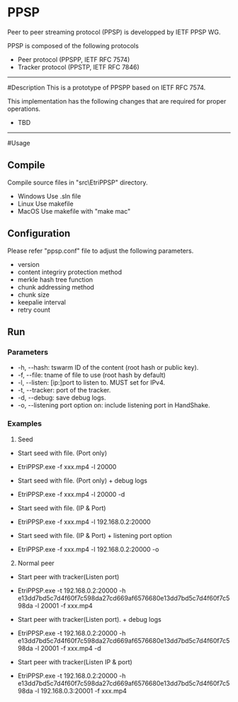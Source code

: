 # PPSP
Peer to peer streaming protocol (PPSP) is developped by IETF PPSP WG.

PPSP is composed of the following  protocols
* Peer protocol (PPSPP, IETF RFC 7574)
* Tracker protocol (PPSTP, IETF RFC 7846)
-----------------------------------------------------------------------------------------------------------

#Description
This is a prototype of PPSPP based on IETF RFC 7574.

This implementation has the following changes that are required for proper operations.
* TBD
-----------------------------------------------------------------------------------------------------------

#Usage
## Compile
Compile source files in "src\EtriPPSP" directory.

* Windows
Use .sln file
* Linux
Use makefile
* MacOS
Use makefile with "make mac"

## Configuration
Please refer "ppsp.conf" file to adjust the following parameters.
* version
* content integriry protection method
* merkle hash tree function
* chunk addressing method
* chunk size
* keepalie interval
* retry count

## Run 
### Parameters
* -h, --hash: tswarm ID of the content (root hash or public key).
* -f, --file: tname of file to use (root hash by default)
* -l, --listen: [ip:]port to listen to. MUST set for IPv4.
* -t, --tracker: port of the tracker.
* -d, --debug: save debug logs.
* -o, --listening port option on: include listening port in HandShake.

### Examples
1. Seed

* Start seed with file. (Port only)
 + EtriPPSP.exe -f xxx.mp4 -l 20000
* Start seed with file. (Port only) + debug logs
 + EtriPPSP.exe -f xxx.mp4 -l 20000 -d
* Start seed with file. (IP & Port)
 + EtriPPSP.exe -f xxx.mp4 -l 192.168.0.2:20000
* Start seed with file. (IP & Port) + listening port option
 + EtriPPSP.exe -f xxx.mp4 -l 192.168.0.2:20000 -o

2. Normal peer
* Start peer with tracker(Listen port)
 + EtriPPSP.exe -t 192.168.0.2:20000 -h e13dd7bd5c7d4f60f7c598da27cd669af6576680e13dd7bd5c7d4f60f7c598da -l 20001 -f xxx.mp4
* Start peer with tracker(Listen port). + debug logs
 + EtriPPSP.exe -t 192.168.0.2:20000 -h e13dd7bd5c7d4f60f7c598da27cd669af6576680e13dd7bd5c7d4f60f7c598da -l 20001 -f xxx.mp4 -d
* Start peer with tracker(Listen IP & port)
 + EtriPPSP.exe -t 192.168.0.2:20000 -h e13dd7bd5c7d4f60f7c598da27cd669af6576680e13dd7bd5c7d4f60f7c598da -l 192.168.0.3:20001 -f xxx.mp4





